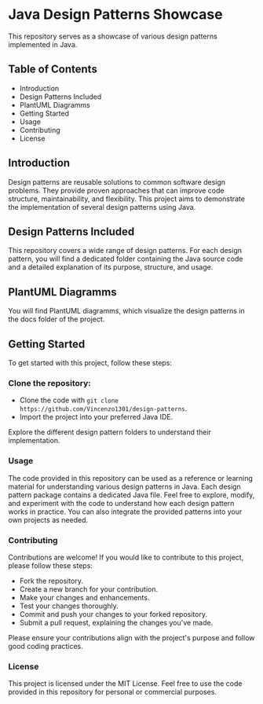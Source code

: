 # Java Design Patterns Showcase
This repository serves as a showcase of various design patterns implemented in Java.

## Table of Contents
- Introduction
- Design Patterns Included
- PlantUML Diagramms
- Getting Started
- Usage
- Contributing
- License

## Introduction
Design patterns are reusable solutions to common software design problems. They provide proven approaches that can improve code structure, maintainability, and flexibility. This project aims to demonstrate the
implementation of several design patterns using Java.

## Design Patterns Included
This repository covers a wide range of design patterns. For each design pattern, you will find a dedicated folder 
containing the Java source code and a detailed explanation of its purpose, structure, and usage.

## PlantUML Diagramms
You will find PlantUML diagramms, which visualize the design patterns in the docs folder of the project.

## Getting Started
To get started with this project, follow these steps:

### Clone the repository:
- Clone the code with `git clone https://github.com/Vincenzo1301/design-patterns`.
- Import the project into your preferred Java IDE.

Explore the different design pattern folders to understand their implementation.

### Usage
The code provided in this repository can be used as a reference or learning material for understanding various design patterns in Java. Each design pattern package contains a dedicated Java file.
Feel free to explore, modify, and experiment with the code to understand how each design pattern works in practice. You can also integrate the provided patterns into your own projects as needed.

### Contributing
Contributions are welcome! If you would like to contribute to this project, please follow these steps:
- Fork the repository.
- Create a new branch for your contribution.
- Make your changes and enhancements.
- Test your changes thoroughly.
- Commit and push your changes to your forked repository.
- Submit a pull request, explaining the changes you've made.

Please ensure your contributions align with the project's purpose and follow good coding practices.

### License
This project is licensed under the MIT License. Feel free to use the code provided in this repository for personal or commercial purposes.
